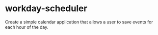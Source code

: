 # workday-scheduler
Create a simple calendar application that allows a user to save events for each hour of the day.
